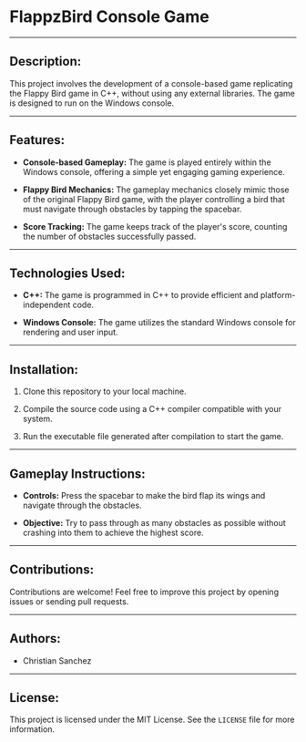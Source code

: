 # FlappzBird Console Game

---

## Description:

This project involves the development of a console-based game replicating the Flappy Bird game in C++, without using any external libraries. The game is designed to run on the Windows console.

---

## Features:

- **Console-based Gameplay:** The game is played entirely within the Windows console, offering a simple yet engaging gaming experience.

- **Flappy Bird Mechanics:** The gameplay mechanics closely mimic those of the original Flappy Bird game, with the player controlling a bird that must navigate through obstacles by tapping the spacebar.

- **Score Tracking:** The game keeps track of the player's score, counting the number of obstacles successfully passed.

---

## Technologies Used:

- **C++:** The game is programmed in C++ to provide efficient and platform-independent code.

- **Windows Console:** The game utilizes the standard Windows console for rendering and user input.

---

## Installation:

1. Clone this repository to your local machine.

2. Compile the source code using a C++ compiler compatible with your system.

3. Run the executable file generated after compilation to start the game.

---

## Gameplay Instructions:

- **Controls:** Press the spacebar to make the bird flap its wings and navigate through the obstacles.

- **Objective:** Try to pass through as many obstacles as possible without crashing into them to achieve the highest score.

---

## Contributions:

Contributions are welcome! Feel free to improve this project by opening issues or sending pull requests.

---

## Authors:

- Christian Sanchez

---

## License:

This project is licensed under the MIT License. See the `LICENSE` file for more information.
